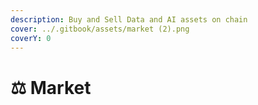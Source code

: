 ```yaml
---
description: Buy and Sell Data and AI assets on chain
cover: ../.gitbook/assets/market (2).png
coverY: 0
---
```


# ⚖️ Market

